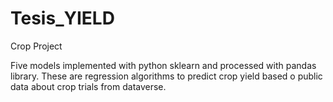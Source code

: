 # Tesis_YIELD
Crop Project

Five models implemented with python sklearn and processed with pandas library. 
These are regression algorithms to predict crop yield based o public data about
crop trials from dataverse.

